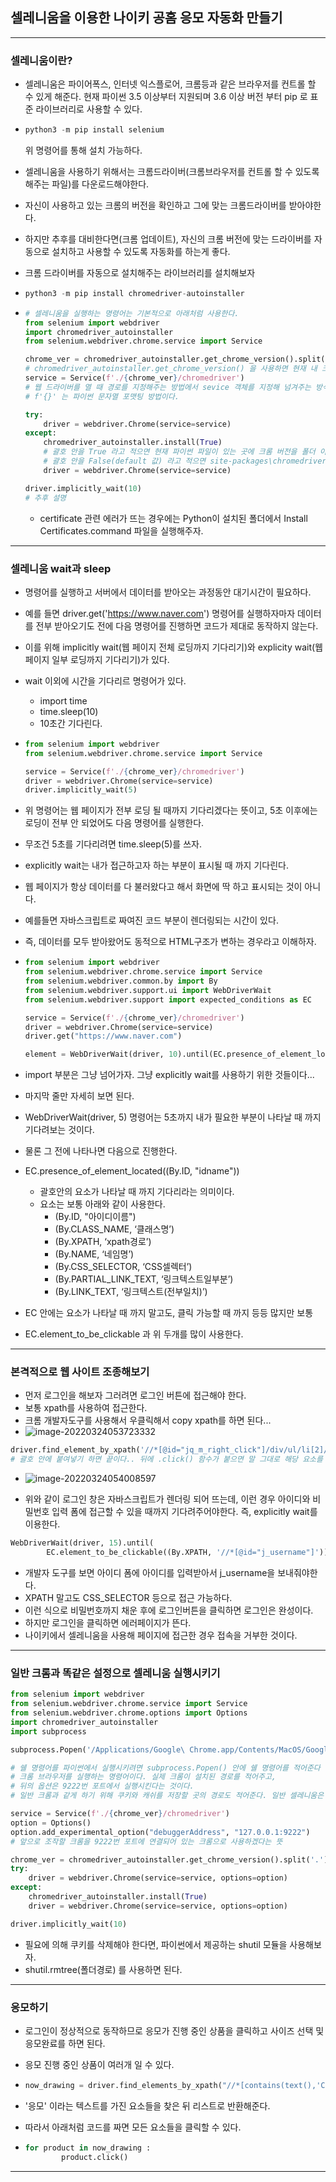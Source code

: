 ## 셀레니움을 이용한 나이키 공홈 응모 자동화 만들기

---

### 셀레니움이란?

- 셀레니움은 파이어폭스, 인터넷 익스플로어, 크롬등과 같은 브라우저를 컨트롤 할 수 있게 해준다. 현재 파이썬 3.5 이상부터 지원되며 3.6 이상 버전 부터 pip 로 표준 라이브러리로 사용할 수 있다.

- ```python
  python3 -m pip install selenium
  ```

  위 명령어를 통해 설치 가능하다.

- 셀레니움을 사용하기 위해서는 크롬드라이버(크롬브라우저를 컨트롤 할 수 있도록 해주는 파일)를 다운로드해야한다.

- 자신이 사용하고 있는 크롬의 버전을 확인하고 그에 맞는 크롬드라이버를 받아야한다.

- 하지만 추후를 대비한다면(크롬 업데이트), 자신의 크롬 버전에 맞는 드라이버를 자동으로 설치하고 사용할 수 있도록 자동화를 하는게 좋다.

- 크롬 드라이버를 자동으로 설치해주는 라이브러리를 설치해보자

- ```python
  python3 -m pip install chromedriver-autoinstaller
  ```

- ```python
  # 셀레니움을 실행하는 명령어는 기본적으로 아래처럼 사용한다.
  from selenium import webdriver
  import chromedriver_autoinstaller
  from selenium.webdriver.chrome.service import Service
  
  chrome_ver = chromedriver_autoinstaller.get_chrome_version().split('.')[0]  
  # chromedriver_autoinstaller.get_chrome_version() 을 사용하면 현재 내 크롬 버전을 string으로 return한다.
  service = Service(f'./{chrome_ver}/chromedriver')
  # 웹 드라이버를 열 때 경로를 지정해주는 방법에서 sevice 객체를 지정해 넘겨주는 방식을 권장하도록 바뀌었다. 따라서 위처럼 드라이버가 위치된 경로를 지정해준다.
  # f'{}' 는 파이썬 문자열 포맷팅 방법이다.
  
  try:
      driver = webdriver.Chrome(service=service)  
  except:
      chromedriver_autoinstaller.install(True)
      # 괄호 안을 True 라고 적으면 현재 파이썬 파일이 있는 곳에 크롬 버전을 폴더 이름으로 하여 크롬드라이버가 그 안에 저장된다.
      # 괄호 안을 False(default 값) 라고 적으면 site-packages\chromedriver_autoinstaller 폴더에 크롬 버전을 폴더명으로 하여 크롬드라이버가 그 안에 설치된다. (which python3 으로 python3 이 저장된 위치를 알 수 있다.)
      driver = webdriver.Chrome(service=service)
  
  driver.implicitly_wait(10)
  # 추후 설명
  ```
  
  - certificate 관련 에러가 뜨는 경우에는 Python이 설치된 폴더에서 Install Certificates.command 파일을 실행해주자.

---

### 셀레니움 wait과 sleep

- 명령어를 실행하고 서버에서 데이터를 받아오는 과정동안 대기시간이 필요하다.

- 예를 들면 driver.get('https://www.naver.com') 명령어를 실행하자마자 데이터를 전부 받아오기도 전에 다음 명령어를 진행하면 코드가 제대로 동작하지 않는다.

- 이를 위해 implicitly wait(웹 페이지 전체 로딩까지 기다리기)와 explicity wait(웹 페이지 일부 로딩까지 기다리기)가 있다.

- wait 이외에 시간을 기다리르 명령어가 있다.

  - import time
  - time.sleep(10)
  - 10초간 기다린다.

- ```python
  from selenium import webdriver
  from selenium.webdriver.chrome.service import Service
  
  service = Service(f'./{chrome_ver}/chromedriver')
  driver = webdriver.Chrome(service=service)
  driver.implicitly_wait(5)
  ```
  
- 위 명령어는 웹 페이지가 전부 로딩 될 때까지 기다리겠다는 뜻이고, 5초 이후에는 로딩이 전부 안 되었어도 다음 명령어를 실행한다.

- 무조건 5초를 기다리려면 time.sleep(5)를 쓰자.

- explicitly wait는 내가 접근하고자 하는 부분이 표시될 때 까지 기다린다.

- 웹 페이지가 항상 데이터를 다 불러왔다고 해서 화면에 딱 하고 표시되는 것이 아니다.

- 예를들면 자바스크립트로 짜여진 코드 부분이 렌더링되는 시간이 있다.

- 즉, 데이터를 모두 받아왔어도 동적으로 HTML구조가 변하는 경우라고 이해하자.

- ```python
  from selenium import webdriver
  from selenium.webdriver.chrome.service import Service
  from selenium.webdriver.common.by import By
  from selenium.webdriver.support.ui import WebDriverWait
  from selenium.webdriver.support import expected_conditions as EC
  
  service = Service(f'./{chrome_ver}/chromedriver')
  driver = webdriver.Chrome(service=service)
  driver.get("https://www.naver.com")
  
  element = WebDriverWait(driver, 10).until(EC.presence_of_element_located((By.ID, "idname")))
  ```
  
- import 부분은 그냥 넘어가자. 그냥 explicitly wait를 사용하기 위한 것들이다...

- 마지막 줄만 자세히 보면 된다.

- WebDriverWait(driver, 5) 명령어는 5초까지 내가 필요한 부분이 나타날 때 까지 기다려보는 것이다.

- 물론 그 전에 나타나면 다음으로 진행한다.

- EC.presence_of_element_located((By.ID, "idname"))

  - 괄호안의 요소가 나타날 때 까지 기다리라는 의미이다.
  - 요소는 보통 아래와 같이 사용한다.
    - (By.ID, "아이디이름")
    - (By.CLASS_NAME, ‘클래스명’)
    - (By.XPATH, ‘xpath경로’)
    - (By.NAME, ‘네임명’)
    - (By.CSS_SELECTOR, ‘CSS셀렉터’)
    - (By.PARTIAL_LINK_TEXT, ‘링크텍스트일부분’)
    - (By.LINK_TEXT, ‘링크텍스트(전부일치)’)

- EC 안에는 요소가 나타날 때 까지 말고도, 클릭 가능할 때 까지 등등 많지만 보통
- EC.element_to_be_clickable 과 위 두개를 많이 사용한다.

---

### 본격적으로 웹 사이트 조종해보기

- 먼저 로그인을 해보자 그러려면 로그인 버튼에 접근해야 한다.
- 보통 xpath를 사용하여 접근한다.
- 크롬 개발자도구를 사용해서 우클릭해서 copy xpath를 하면 된다...
- ![image-20220324053723332](./img/image-20220324053723332.png)

```python
driver.find_element_by_xpath('//*[@id="jq_m_right_click"]/div/ul/li[2]/a').click()
# 괄호 안에 붙여넣기 하면 끝이다.. 뒤에 .click() 함수가 붙으면 말 그대로 해당 요소를 클릭한다.
```

- ![image-20220324054008597](./img/image-20220324054008597.png)

- 위와 같이 로그인 창은 자바스크립트가 렌더링 되어 뜨는데, 이런 경우 아이디와 비밀번호 입력 폼에 접근할 수 있을 때까지 기다려주어야한다. 즉, explicitly wait를 이용한다.

```python
WebDriverWait(driver, 15).until(
        EC.element_to_be_clickable((By.XPATH, '//*[@id="j_username"]'))).send_keys("wty8798")
```

- 개발자 도구를 보면 아이디 폼에 아이디를 입력받아서 j_username을 보내줘야한다.
- XPATH 말고도 CSS_SELECTOR 등으로 접근 가능하다.
- 이런 식으로 비밀번호까지 채운 후에 로그인버튼을 클릭하면 로그인은 완성이다.
- 하지만 로그인을 클릭하면 에러페이지가 뜬다.
- 나이키에서 셀레니움을 사용해 페이지에 접근한 경우 접속을 거부한 것이다.

---

### 일반 크롬과 똑같은 설정으로 셀레니움 실행시키기

```python
from selenium import webdriver
from selenium.webdriver.chrome.service import Service
from selenium.webdriver.chrome.options import Options
import chromedriver_autoinstaller
import subprocess

subprocess.Popen('/Applications/Google\ Chrome.app/Contents/MacOS/Google\ chrome --remote-debugging-port=9222 --user-data-dir="/Users/wetaeyoung/Desktop/abc/ccfiles"', shell=True)

# 쉘 명령어를 파이썬에서 실행시키려면 subprocess.Popen() 안에 쉘 명령어를 적어준다
# 크롬 브라우저를 실행하는 명령어이다. 실제 크롬이 설치된 경로를 적어주고,
# 뒤의 옵션은 9222번 포트에서 실행시킨다는 것이다.
# 일반 크롬과 같게 하기 위해 쿠키와 캐쉬를 저장할 곳의 경로도 적어준다. 일반 셀레니움은 쿠키와 캐쉬를 저장하지 않는다.

service = Service(f'./{chrome_ver}/chromedriver')
option = Options()
option.add_experimental_option("debuggerAddress", "127.0.0.1:9222")
# 앞으로 조작할 크롬을 9222번 포트에 연결되어 있는 크롬으로 사용하겠다는 뜻

chrome_ver = chromedriver_autoinstaller.get_chrome_version().split('.')[0]
try:
    driver = webdriver.Chrome(service=service, options=option)
except:
    chromedriver_autoinstaller.install(True)
    driver = webdriver.Chrome(service=service, options=option)

driver.implicitly_wait(10)
```

- 필요에 의해 쿠키를 삭제해야 한다면, 파이썬에서 제공하는 shutil 모듈을 사용해보자.
- shutil.rmtree(폴더경로) 를 사용하면 된다.

---

### 응모하기

- 로그인이 정상적으로 동작하므로 응모가 진행 중인 상품을 클릭하고 사이즈 선택 및 응모완료를 하면 된다.

- 응모 진행 중인 상품이 여러개 일 수 있다.

- ```python
  now_drawing = driver.find_elements_by_xpath("//*[contains(text(),'Coming Soon')]")
  ```

- '응모' 이라는 텍스트를 가진 요소들을 찾은 뒤 리스트로 반환해준다.

- 따라서 아래처럼 코드를 짜면 모든 요소들을 클릭할 수 있다.

- ```python
  for product in now_drawing :
          product.click()
  ```

---

### 
